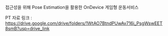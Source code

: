 접근성을 위해 Pose Estimation을 활용한 OnDevice 게임형 운동서비스

PT 자료 링크 : https://drive.google.com/drive/folders/1WtAO7BtndPUwAv716i_PsgWswEET8smB?usp=drive_link
